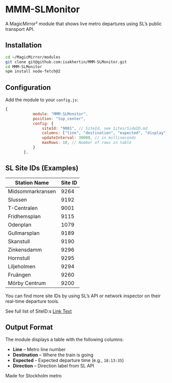 # MMM-SLMonitor

A MagicMirror² module that shows live metro departures using SL’s public transport API.

##  Installation

```bash
cd ~/MagicMirror/modules
git clone git@github.com:isakhertin/MMM-SLMonitor.git
cd MMM-SLMonitor
npm install node-fetch@2
```

##  Configuration

Add the module to your `config.js`:

```js
{
			module: "MMM-SLMonitor",
			position: "top_center",
			config: {
				siteId: "9001", // SiteId, see Sites/SideID.md
				columns: ["line", "destination", "expected", "display",  "direction"], // columns that will be shown
				updateInterval: 30000, // in milliseconds
				maxRows: 10, // Number of rows in table
			}
		},
```

## SL Site IDs (Examples)

| Station Name        | Site ID |
|---------------------|---------|
| Midsommarkransen    | 9264    |
| Slussen             | 9192    |
| T-Centralen         | 9001    |
| Fridhemsplan        | 9115    |
| Odenplan            | 1079    |
| Gullmarsplan        | 9189    |
| Skanstull           | 9190    |
| Zinkensdamm         | 9296    |
| Hornstull           | 9295    |
| Liljeholmen         | 9294    |
| Fruängen            | 9260    |
| Mörby Centrum       | 9200    |

You can find more site IDs by using SL’s API or network inspector on their real-time departure tools.

See full list of SiteID:s [Link Text](Sites/SiteID.md)

##  Output Format

The module displays a table with the following columns:
- **Line** – Metro line number
- **Destination** – Where the train is going
- **Expected** – Expected departure time (e.g., `18:13:35`)
- **Direction** – Direction label from SL API

Made for Stockholm metro 
